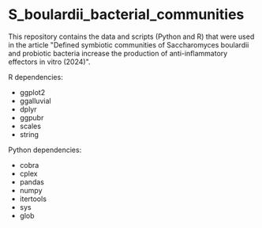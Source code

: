 # S_boulardii_bacterial_communities
This repository contains the data and scripts (Python and R) that were used in the article "Defined symbiotic communities of Saccharomyces boulardii and probiotic bacteria increase the production of anti-inflammatory effectors in vitro (2024)".


R dependencies:

- ggplot2
- ggalluvial
- dplyr
- ggpubr
- scales
- string


Python dependencies:

- cobra
- cplex
- pandas
- numpy
- itertools
- sys
- glob
